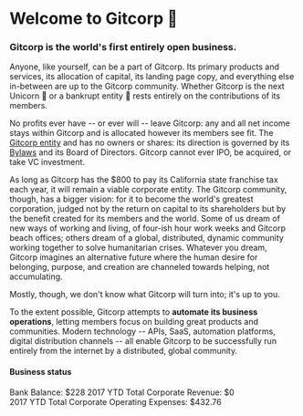 # Welcome to Gitcorp 🎉

### Gitcorp is the world's first entirely open business.

Anyone, like yourself, can be a part of Gitcorp. Its primary products and
services, its allocation of capital, its landing page copy, and everything else
in-between are up to the Gitcorp community. Whether Gitcorp is the next Unicorn
🦄 or a bankrupt entity 🐋 rests entirely on the contributions of its members.

No profits ever have -- or ever will -- leave Gitcorp: any and all net income
stays within Gitcorp and is allocated however its members see fit. The [Gitcorp
entity](https://github.com/gitcorp/gitcorp/blob/master/articles.md) and has no
owners or shares: its direction is governed by its
[Bylaws](https://github.com/gitcorp/gitcorp/blob/master/bylaws.md) and its Board
of Directors. Gitcorp cannot ever IPO, be acquired, or take VC investment.

As long as Gitcorp has the $800 to pay its California state franchise tax each
year, it will remain a viable corporate entity. The Gitcorp community, though,
has a bigger vision: for it to become the world's greatest corporation, judged
not by the return on capital to its shareholders but by the benefit created for
its members and the world. Some of us dream of new ways of working and living,
of four-ish hour work weeks and Gitcorp beach offices; others dream of a global,
distributed, dynamic community working together to solve humanitarian crises.
Whatever you dream, Gitcorp imagines an alternative future where the human
desire for belonging, purpose, and creation are channeled towards helping, not
accumulating.

Mostly, though, we don't know what Gitcorp will turn into; it's up to you.

To the extent possible, Gitcorp attempts to **automate its business
operations**, letting members focus on building great products and communities.
Modern technology -- APIs, SaaS, automation platforms, digital distribution
channels -- all enable Gitcorp to be successfully run entirely from the internet
by a distributed, global community.


#### Business status

Bank Balance: $228
2017 YTD Total Corporate Revenue: $0<br>
2017 YTD Total Corporate Operating Expenses: $432.76<br>

